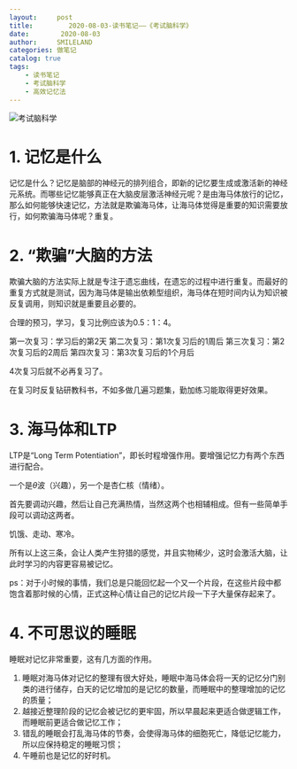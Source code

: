 ```yaml
---
layout:     post
title:         2020-08-03-读书笔记——《考试脑科学》
date:        2020-08-03
author:     SMILELAND
categories: 做笔记
catalog: true
tags:
    - 读书笔记
    - 考试脑科学
    - 高效记忆法
---
```


![考试脑科学](https://i.loli.net/2020/08/03/YDHr9nX64WF3pmj.png)

# 1. 记忆是什么

记忆是什么？记忆是脑部的神经元的排列组合，即新的记忆要生成或激活新的神经元系统。而哪些记忆能够真正在大脑皮层激活神经元呢？是由海马体放行的记忆，那么如何能够快速记忆，方法就是欺骗海马体，让海马体觉得是重要的知识需要放行，如何欺骗海马体呢？重复。

<!-- more -->

# 2. “欺骗”大脑的方法

欺骗大脑的方法实际上就是专注于遗忘曲线，在遗忘的过程中进行重复。而最好的重复方式就是测试，因为海马体是输出依赖型组织，海马体在短时间内认为知识被反复调用，则知识就是重要且必要的。

合理的预习，学习，复习比例应该为0.5：1：4。

第一次复习：学习后的第2天
第二次复习：第1次复习后的1周后
第三次复习：第2次复习后的2周后
第四次复习：第3次复习后的1个月后

4次复习后就不必再复习了。

在复习时反复钻研教科书，不如多做几遍习题集，勤加练习能取得更好效果。

# 3. 海马体和LTP

LTP是“Long Term Potentiation”，即长时程增强作用。要增强记忆力有两个东西进行配合。

一个是$\theta$波（兴趣），另一个是杏仁核（情绪）。

首先要调动兴趣，然后让自己充满热情，当然这两个也相辅相成。但有一些简单手段可以调动这两者。

饥饿、走动、寒冷。

所有以上这三条，会让人类产生狩猎的感觉，并且实物稀少，这时会激活大脑，让此时学习的内容更容易被记忆。

ps：对于小时候的事情，我们总是只能回忆起一个又一个片段，在这些片段中都饱含着那时候的心情，正式这种心情让自己的记忆片段一下子大量保存起来了。

# 4. 不可思议的睡眠

睡眠对记忆非常重要，这有几方面的作用。

1. 睡眠对海马体对记忆的整理有很大好处，睡眠中海马体会将一天的记忆分门别类的进行储存，白天的记忆增加的是记忆的数量，而睡眠中的整理增加的记忆的质量；
2. 越接近整理阶段的记忆会被记忆的更牢固，所以早晨起来更适合做逻辑工作，而睡眠前更适合做记忆工作；
3. 错乱的睡眠会打乱海马体的节奏，会使得海马体的细胞死亡，降低记忆能力，所以应保持稳定的睡眠习惯；
4. 午睡前也是记忆的好时机。

